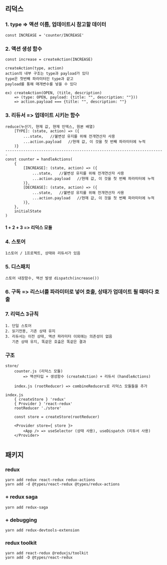 ## 리덕스

### 1. type => 액션 이름, 업데이트시 참고할 데이터

    const INCREASE = 'counter/INCREASE'

### 2. 액션 생성 함수

    const increase = createAction(INCREASE)

    createAction(type, action)
    action의 내부 구조는 type과 payload가 있다
    type은 첫번째 파라미터인 type과 같고
    payload를 통해 매개변수를 넣을 수 있다

    ex) createAction(OPEN, (title, description)
        => (type: OPEN, payload: {title: "", description: ""}))
    	=> action.payload === {title: "", description: ""}

### 3. 리듀서 => 업데이트 시키는 함수

    reduce(누산기, 현재 값, 현재 인덱스, 원본 배열)
        [TYPE]: (state, action) => ({
        	...state,	//불변성 유지를 위해 전개연산자 사용
        	...action.payload	//현재 값, 이 것을 첫 번째 파라미터에 누적
        )}
    -----------------------------------------------------------------------
    const counter = handleActions(
    	{
    		[INCREASE]: (state, action) => ({
    			...state,	//불변성 유지를 위해 전개연산자 사용
    			...action.payload	//현재 값, 이 것을 첫 번째 파라미터에 누적
    		)},
    		[DECREASE]: (state, action) => ({
    			...state,	//불변성 유지를 위해 전개연산자 사용
    			...action.payload	//현재 값, 이 것을 첫 번째 파라미터에 누적
    		)},
    	},
    	initialState
    )

#### 1 + 2 + 3 => 리덕스 모듈

### 4. 스토어

    1스토어 / 1프로젝트, 상태와 리듀서가 있음

### 5. 디스패치

    스토어 내장함수, 액션 발생 dispatch(increase())

### 6. 구독 => 리스너를 파라미터로 넣어 호출, 상태가 업데이트 될 때마다 호출

### 7. 리덕스 3규칙

    1. 단일 스토어
    2. 읽기전용, 기존 상태 유지
    3. 리듀서는 이전 상태, 액션 파라미터 이외에는 의존성이 없음
       기존 상태 유지, 똑같은 호출은 똑같은 결과

### 구조

    store/
    	counter.js (리덕스 모듈)
            => 액션타입 + 생성함수 (createAction) + 리듀서 (handleActions)

    	index.js (rootReducer) => combineReducers로 리덕스 모듈들을 추가

    index.js
    	{ createStore } 'redux'
    	{ Provider } 'react-redux'
    	rootReducer './store'

    	const store = createStore(rootReducer)

    	<Provider store={ store }>
    		<App /> => useSelector (상태 사용), useDispatch (리듀서 사용)
    	</Provider>

#

## 패키지

### redux

    yarn add redux react-redux redux-actions
    yarn add -d @types/react-redux @types/redux-actions

### + redux saga

    yarn add redux-saga

### + debugging

    yarn add redux-devtools-extension

### redux toolkit

    yarn add react-redux @reduxjs/toolkit
    yarn add -D @types/react-redux
